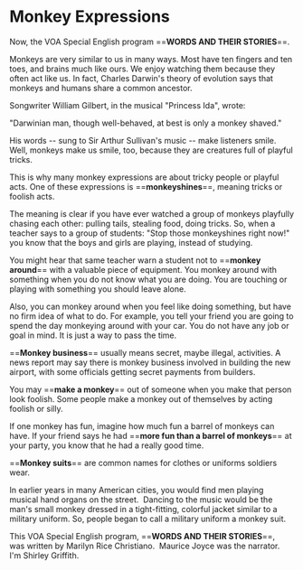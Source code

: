 # Monkey Expressions

Now, the VOA Special English program ==**WORDS AND THEIR STORIES**==.

Monkeys are very similar to us in many ways. Most have ten fingers and ten toes, and brains much like ours. We enjoy watching them because they often act like us. In fact, Charles Darwin's theory of evolution says that monkeys and humans share a common ancestor.

Songwriter William Gilbert, in the musical "Princess Ida", wrote:

"Darwinian man, though well-behaved, at best is only a monkey shaved."

His words -- sung to Sir Arthur Sullivan's music -- make listeners smile. Well, monkeys make us smile, too, because they are creatures full of playful tricks.

This is why many monkey expressions are about tricky people or playful acts. One of these expressions is ==**monkeyshines**==, meaning tricks or foolish acts.

The meaning is clear if you have ever watched a group of monkeys playfully chasing each other: pulling tails, stealing food, doing tricks. So, when a teacher says to a group of students: "Stop those monkeyshines right now!" you know that the boys and girls are playing, instead of studying.

You might hear that same teacher warn a student not to ==**monkey around**== with a valuable piece of equipment. You monkey around with something when you do not know what you are doing. You are touching or playing with something you should leave alone.

Also, you can monkey around when you feel like doing something, but have no firm idea of what to do. For example, you tell your friend you are going to spend the day monkeying around with your car. You do not have any job or goal in mind. It is just a way to pass the time.

==**Monkey business**== usually means secret, maybe illegal, activities. A news report may say there is monkey business involved in building the new airport, with some officials getting secret payments from builders.

You may ==**make a monkey**== out of someone when you make that person look foolish. Some people make a monkey out of themselves by acting foolish or silly.

If one monkey has fun, imagine how much fun a barrel of monkeys can have. If your friend says he had ==**more fun than a barrel of monkeys**== at your party, you know that he had a really good time.

==**Monkey suits**== are common names for clothes or uniforms soldiers wear.

In earlier years in many American cities, you would find men playing musical hand organs on the street.  Dancing to the music would be the man's small monkey dressed in a tight-fitting, colorful jacket similar to a military uniform. So, people began to call a military uniform a monkey suit. 

This VOA Special English program, ==**WORDS AND THEIR STORIES**==,  was written by Marilyn Rice Christiano.  Maurice Joyce was the narrator.  I'm Shirley Griffith.

